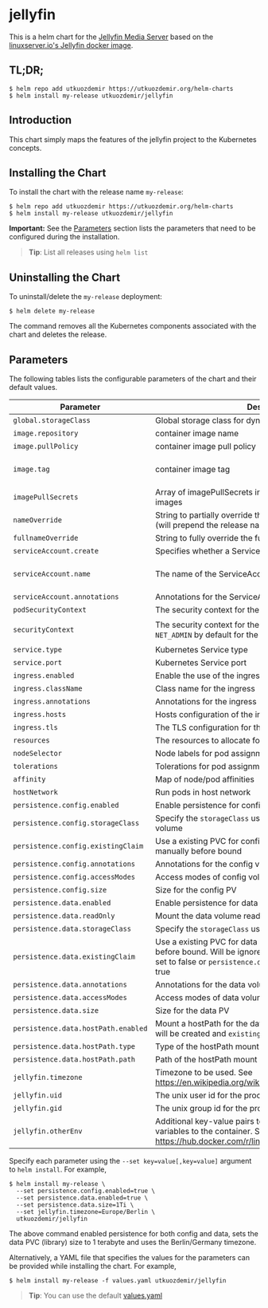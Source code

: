 # jellyfin

This is a helm chart for the [Jellyfin Media Server](https://jellyfin.org/) based on the
[linuxserver.io's Jellyfin docker image](https://hub.docker.com/r/linuxserver/jellyfin).

## TL;DR;

```console
$ helm repo add utkuozdemir https://utkuozdemir.org/helm-charts
$ helm install my-release utkuozdemir/jellyfin
```

## Introduction

This chart simply maps the features of the jellyfin project to the Kubernetes concepts.

## Installing the Chart

To install the chart with the release name `my-release`:

```console
$ helm repo add utkuozdemir https://utkuozdemir.org/helm-charts
$ helm install my-release utkuozdemir/jellyfin
```

**Important:** See the [Parameters](#parameters) section lists the parameters that need to be configured 
during the installation.

> **Tip**: List all releases using `helm list`

## Uninstalling the Chart

To uninstall/delete the `my-release` deployment:

```console
$ helm delete my-release
```

The command removes all the Kubernetes components associated with the chart and deletes the release.

## Parameters

The following tables lists the configurable parameters of the chart and their default values.

| Parameter | Description | Default |
| --------- | ----------- | ------- |
| `global.storageClass` | Global storage class for dynamic provisioning | `nil` |
| `image.repository` | container image name | `haugene/jellyfin` |
| `image.pullPolicy` | container image pull policy | `IfNotPresent` |
| `image.tag` | container image tag | `{TAG_NAME}` (taken from the chart appVersion) |
| `imagePullSecrets` | Array of imagePullSecrets in the namespace for pulling images | `[]` |
| `nameOverride` | String to partially override the fullname template with a string (will prepend the release name) | `nil` |
| `fullnameOverride` | String to fully override the fullname template with a string | `nil` |
| `serviceAccount.create` | Specifies whether a ServiceAccount should be created | `true` |
| `serviceAccount.name` | The name of the ServiceAccount to create | Generated using the fullname template |
| `serviceAccount.annotations` | Annotations for the ServiceAccount | `{}` |
| `podSecurityContext` | The security context for the pods | `{}` |
| `securityContext` | The security context for the application container. Includes `NET_ADMIN` by default for the OpenVPN connection to work | `{"capabilities":{"add":["NET_ADMIN"]}}` |
| `service.type` | Kubernetes Service type | `ClusterIP` |
| `service.port` | Kubernetes Service port | `80` |
| `ingress.enabled` | Enable the use of the ingress controller to access the web UI | `false` |
| `ingress.className` | Class name for the ingress | `{}` |
| `ingress.annotations` | Annotations for the ingress | `{}` |
| `ingress.hosts` | Hosts configuration of the ingress | see [values.yaml](values.yaml) |
| `ingress.tls` | The TLS configuration for the ingress | `[]` |
| `resources` | The resources to allocate for the container | `{}` |
| `nodeSelector` | Node labels for pod assignment | `{}` |
| `tolerations` | Tolerations for pod assignment | `[]` |
| `affinity` | Map of node/pod affinities | `{}` |
| `hostNetwork` | Run pods in host network | `false` |
| `persistence.config.enabled` | Enable persistence for config storage | `false` |
| `persistence.config.storageClass` | Specify the `storageClass` used to provision the config volume | `nil` |
| `persistence.config.existingClaim` | Use a existing PVC for config which must be created manually before bound | `nil` |
| `persistence.config.annotations` | Annotations for the config volume PVC | `nil` |
| `persistence.config.accessModes` | Access modes of config volume | `["ReadWriteOnce"]` |
| `persistence.config.size` | Size for the config PV | `8Gi` |
| `persistence.data.enabled` | Enable persistence for data storage | `false` |
| `persistence.data.readOnly` | Mount the data volume read-only | `false` |
| `persistence.data.storageClass` | Specify the `storageClass` used to provision the data volume | `nil` |
| `persistence.data.existingClaim` | Use a existing PVC for data which must be created manually before bound. Will be ignored if `persistence.data.enabled` is set to false or `persistence.data.hostPath.enabled` is set to true | `nil` |
| `persistence.data.annotations` | Annotations for the data volume PVC | `nil` |
| `persistence.data.accessModes` | Access modes of data volume | `["ReadWriteOnce"]` |
| `persistence.data.size` | Size for the data PV | `8Gi` |
| `persistence.data.hostPath.enabled` | Mount a hostPath for the data volume. If set to true, no PVC will be created and `existingClaim` will be ignored | `false` |
| `persistence.data.hostPath.type` | Type of the hostPath mount | `Directory` |
| `persistence.data.hostPath.path` | Path of the hostPath mount | `/hostpath` |
| `jellyfin.timezone` | Timezone to be used. See https://en.wikipedia.org/wiki/List_of_tz_database_time_zones | `nil` |
| `jellyfin.uid` | The unix user id for the process to run with | `nil` |
| `jellyfin.gid` | The unix group id for the process to run with | `nil` |
| `jellyfin.otherEnv` | Additional key-value pairs to be passed as environment variables to the container. See https://hub.docker.com/r/linuxserver/jellyfin for reference | `nil` |


Specify each parameter using the `--set key=value[,key=value]` argument to `helm install`. For example,

```console
$ helm install my-release \
  --set persistence.config.enabled=true \
  --set persistence.data.enabled=true \
  --set persistence.data.size=1Ti \
  --set jellyfin.timezone=Europe/Berlin \
  utkuozdemir/jellyfin
```

The above command enabled persistence for both config and data, sets the data PVC (library) size 
to 1 terabyte and uses the Berlin/Germany timezone.

Alternatively, a YAML file that specifies the values for the parameters 
can be provided while installing the chart. For example,

```console
$ helm install my-release -f values.yaml utkuozdemir/jellyfin
```

> **Tip**: You can use the default [values.yaml](values.yaml)
